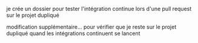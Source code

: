 je crée un dossier pour tester l'intégration continue lors d'une pull request sur le projet dupliqué

modification supplémentaire... pour vérifier que je reste sur le projet dupliqué quand les intégrations continuent se lancent
